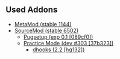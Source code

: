 ## Used Addons
* [MetaMod (stable 1144)](https://www.sourcemm.net/downloads.php?branch=stable)
* [SourceMod (stable 6502)](https://www.sourcemod.net/downloads.php?branch=stable)
    * [Pugsetup (exp 0.1 [089cf0])](https://github.com/IcyJan/csgo-pug-setup)
    * [Practice Mode (dev #303 [37b323])](https://github.com/splewis/csgo-practice-mode)
        * [dhooks (2.2 [hg132])](http://users.alliedmods.net/~drifter/builds/dhooks/2.2/)